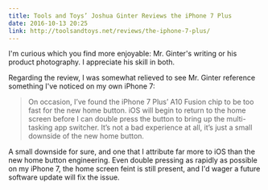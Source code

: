 ```yaml
---
title: Tools and Toys’ Joshua Ginter Reviews the iPhone 7 Plus
date: 2016-10-13 20:25
link: http://toolsandtoys.net/reviews/the-iphone-7-plus/
---
```

I'm curious which you find more enjoyable: Mr. Ginter's writing or his product photography. I appreciate his skill in both. 

Regarding the review, I was somewhat relieved to see Mr. Ginter reference something I've noticed on my own iPhone 7: 

> On occasion, I’ve found the iPhone 7 Plus’ A10 Fusion chip to be too fast for the new home button. iOS will begin to return to the home screen before I can double press the button to bring up the multi-tasking app switcher. It’s not a bad experience at all, it’s just a small downside of the new home button.

A small downside for sure, and one that I attribute far more to iOS than the new home button engineering. Even double pressing as rapidly as possible on my iPhone 7, the home screen feint is still present, and I'd wager a future software update will fix the issue. 
